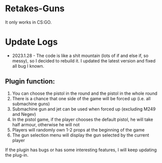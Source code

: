 # Retakes-Guns
It only works in CS:GO.

# Update Logs

- 2023.1.28 - The code is like a shit mountain (lots of if and else if, so messy), so I decided to rebuild it. I updated the latest version and fixed all bug I known.

## Plugin function:
1. You can choose the pistol in the round and the pistol in the whole round
2. There is a chance that one side of the game will be forced up (i.e. all submachine guns)
3. Submachine gun and jet can be used when forced up (excluding M249 and Negev)
4. In the pistol game, if the player chooses the default pistol, he will take half armour, otherwise he will not
5. Players will randomly own 1-2 props at the beginning of the game
6. The gun selection menu will display the gun selected by the current player

If the plugin has bugs or has some interesting features, I will keep updating the plug-in.
